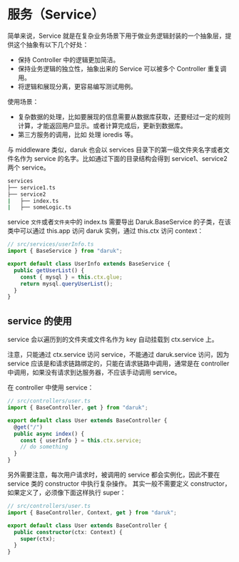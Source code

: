# 服务（Service）

简单来说，Service 就是在复杂业务场景下用于做业务逻辑封装的一个抽象层，提供这个抽象有以下几个好处：

- 保持 Controller 中的逻辑更加简洁。
- 保持业务逻辑的独立性，抽象出来的 Service 可以被多个 Controller 重复调用。
- 将逻辑和展现分离，更容易编写测试用例。

使用场景：

- 复杂数据的处理，比如要展现的信息需要从数据库获取，还要经过一定的规则计算，才能返回用户显示。或者计算完成后，更新到数据库。
- 第三方服务的调用，比如 处理 ioredis 等。

与 middleware 类似，daruk 也会以 services 目录下的第一级文件夹名字或者文件名作为 service 的名字。比如通过下面的目录结构会得到 service1、service2 两个 service。

```bash
services
├── service1.ts
├── service2
|   ├── index.ts
|   ├── someLogic.ts
```

service `文件`或者`文件夹`中的 index.ts 需要导出 Daruk.BaseService 的子类，在该类中可以通过 this.app 访问 daruk 实例，通过 this.ctx 访问 context：

```ts
// src/services/userInfo.ts
import { BaseService } from "daruk";

export default class UserInfo extends BaseService {
  public getUserList() {
    const { mysql } = this.ctx.glue;
    return mysql.queryUserList();
  }
}
```

## service 的使用

service 会以遍历到的文件夹或文件名作为 key 自动挂载到 ctx.service 上。

注意，只能通过 ctx.service 访问 service，不能通过 daruk.service 访问，因为 service 应该是和请求链路绑定的，只能在请求链路中调用，通常是在 controller 中调用，如果没有请求到达服务器，不应该手动调用 service。

在 controller 中使用 service：

```typescript
// src/controllers/user.ts
import { BaseController, get } from "daruk";

export default class User extends BaseController {
  @get("/")
  public async index() {
    const { userInfo } = this.ctx.service;
    // do something
  }
}
```

另外需要注意，每次用户请求时，被调用的 service 都会实例化，因此不要在 service 类的 constructor 中执行复杂操作。 其实一般不需要定义 constructor，如果定义了，必须像下面这样执行 super：

```typescript
// src/controllers/user.ts
import { BaseController, Context, get } from "daruk";

export default class User extends BaseController {
  public constructor(ctx: Context) {
    super(ctx);
  }
}
```
